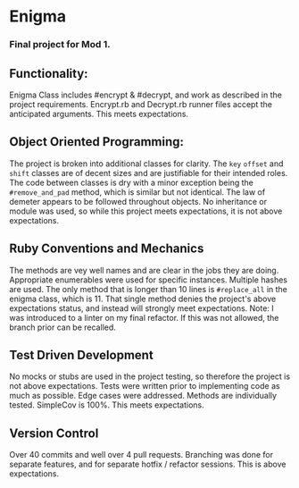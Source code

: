 # Enigma

### Final project for Mod 1.

## Functionality:
Enigma Class includes #encrypt & #decrypt, and work as described in the project requirements. Encrypt.rb and Decrypt.rb runner files accept the anticipated arguments. This meets expectations.

## Object Oriented Programming:
The project is broken into additional classes for clarity. The `key` `offset` and `shift` classes are of decent sizes and are justifiable for their intended roles. The code between classes is dry with a minor exception being the `#remove_and_pad` method, which is similar but not identical. The law of demeter appears to be followed throughout objects. No inheritance or module was used, so while this project meets expectations, it is not above expectations.

## Ruby Conventions and Mechanics
The methods are vey well names and are clear in the jobs they are doing. Appropriate enumerables were used for specific instances. Multiple hashes are used. The only method that is longer than 10 lines is `#replace_all` in the enigma class, which is 11. That single method denies the project's above expectations status, and instead will strongly meet expectations.
Note: I was introduced to a linter on my final refactor. If this was not allowed, the branch prior can be recalled.

## Test Driven Development
No mocks or stubs are used in the project testing, so therefore the project is not above expectations. Tests were written prior to implementing code as much as possible. Edge cases were addressed. Methods are individually tested. SimpleCov is 100%. This meets expectations.

## Version Control
Over 40 commits and well over 4 pull requests. Branching was done for separate features, and for separate hotfix / refactor sessions. This is above expectations.
